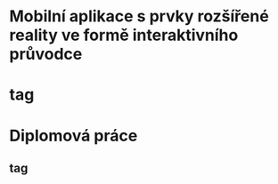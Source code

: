 # Mobilní aplikace s prvky rozšířené reality ve formě interaktivního průvodce <h1> tag
# Diplomová práce <h2> tag
  
  
